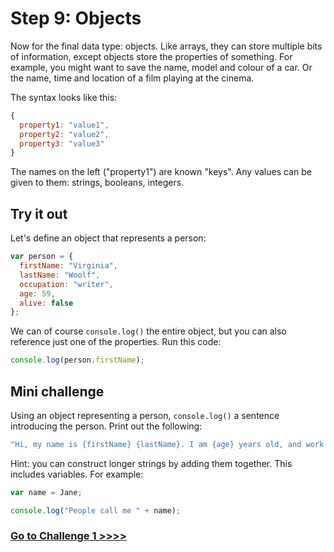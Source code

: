 # Step 9: Objects

Now for the final data type: objects. Like arrays, they can store multiple bits of information, except objects store the properties of something. For example, you might want to save the name, model and colour of a car. Or the name, time and location of a film playing at the cinema.

The syntax looks like this:

```js
{
  property1: "value1",
  property2: "value2",
  property3: "value3"
}
```

The names on the left ("property1") are known "keys". Any values can be given to them: strings, booleans, integers.

## Try it out

Let's define an object that represents a person:

```js
var person = {
  firstName: "Virginia",
  lastName: "Woolf",
  occupation: "writer",
  age: 59,
  alive: false
};
```

We can of course `console.log()` the entire object, but you can also reference just one of the properties. Run this code:

```js
console.log(person.firstName);
```

## Mini challenge

Using an object representing a person, `console.log()` a sentence introducing the person. Print out the following:

```js
"Hi, my name is {firstName} {lastName}. I am {age} years old, and work as a {occupation}."
```

Hint: you can construct longer strings by adding them together. This includes variables. For example:

```js
var name = Jane;

console.log("People call me " + name);
```

### [Go to Challenge 1 >>>>](https://github.com/node-girls/beginners-javascript/blob/master/challenge01.md)
